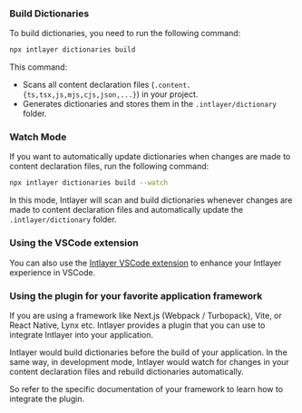 ### Build Dictionaries

To build dictionaries, you need to run the following command:

```bash
npx intlayer dictionaries build
```

This command:

- Scans all content declaration files (`.content.{ts,tsx,js,mjs,cjs,json,...}`) in your project.
- Generates dictionaries and stores them in the `.intlayer/dictionary` folder.

### Watch Mode

If you want to automatically update dictionaries when changes are made to content declaration files, run the following command:

```bash
npx intlayer dictionaries build --watch
```

In this mode, Intlayer will scan and build dictionaries whenever changes are made to content declaration files and automatically update the `.intlayer/dictionary` folder.

### Using the VSCode extension

You can also use the [Intlayer VSCode extension](https://github.com/aymericzip/intlayer/tree/main/docs/en/vs_code_extension.md) to enhance your Intlayer experience in VSCode.

### Using the plugin for your favorite application framework

If you are using a framework like Next.js (Webpack / Turbopack), Vite, or React Native, Lynx etc. Intlayer provides a plugin that you can use to integrate Intlayer into your application.

Intlayer would build dictionaries before the build of your application.
In the same way, in development mode, Intlayer would watch for changes in your content declaration files and rebuild dictionaries automatically.

So refer to the specific documentation of your framework to learn how to integrate the plugin.
